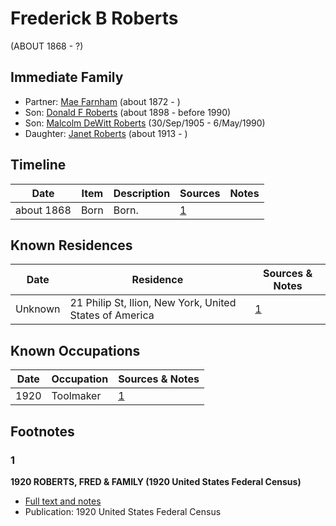 ﻿---
layout: person
subject_key: i36552681
permalink: /people/i36552681
---

# Frederick B Roberts
(ABOUT 1868 - ?)

## Immediate Family

* Partner: [Mae Farnham](./@53003230@-mae-farnham-b1872-d.md) (about 1872 - )
* Son: [Donald F Roberts](./@38158777@-donald-f-roberts-b1898-d1990.md) (about 1898 - before 1990)
* Son: [Malcolm DeWitt Roberts](./@21721539@-malcolm-dewitt-roberts-b1905-9-30-d1990-5-6.md) (30/Sep/1905 - 6/May/1990)
* Daughter: [Janet Roberts](./@46105652@-janet-roberts-b1913-d.md) (about 1913 - )

## Timeline

Date | Item | Description | Sources | Notes
---|---|---|---|---
about 1868 | Born | Born. | [1](#1) | 

## Known Residences

Date | Residence | Sources & Notes
---|---|---
Unknown | 21 Philip St, Ilion, New York, United States of America | [1](#1)

## Known Occupations

Date | Occupation | Sources & Notes
---|---|---
1920 | Toolmaker | [1](#1)

## Footnotes

### 1

**1920 ROBERTS, FRED & FAMILY (1920 United States Federal Census)**

* [Full text and notes](../sources/@80358309@-1920-roberts,-fred-&-family-1920-united-states-federal-census-.md)
* Publication: 1920 United States Federal Census


